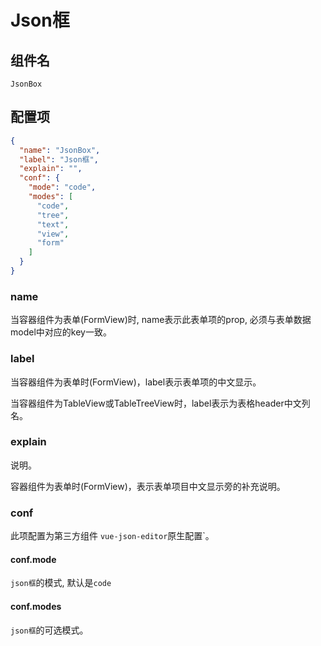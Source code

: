# Json框

## 组件名

`JsonBox`

## 配置项

```json
{
  "name": "JsonBox",
  "label": "Json框",
  "explain": "",
  "conf": {
    "mode": "code",
    "modes": [
      "code",
      "tree",
      "text",
      "view",
      "form"
    ]
  }
}
```

### name

当容器组件为表单(FormView)时, name表示此表单项的prop, 必须与表单数据model中对应的key一致。

### label

当容器组件为表单时(FormView)，label表示表单项的中文显示。

当容器组件为TableView或TableTreeView时，label表示为表格header中文列名。

### explain
说明。

容器组件为表单时(FormView)，表示表单项目中文显示旁的补充说明。

### conf
此项配置为第三方组件 `vue-json-editor`原生配置`。

#### conf.mode
`json框`的模式, 默认是`code`

#### conf.modes
`json框`的可选模式。
